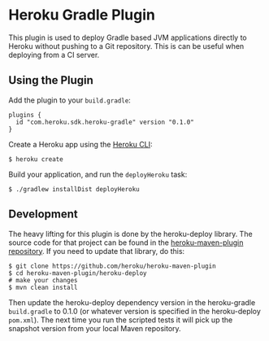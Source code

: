 # Heroku Gradle Plugin

This plugin is used to deploy Gradle based JVM applications directly to Heroku without pushing to a Git repository. This is can be useful when deploying from a CI server.

## Using the Plugin

Add the plugin to your `build.gradle`:

```
plugins {
  id "com.heroku.sdk.heroku-gradle" version "0.1.0"
}
```

Create a Heroku app using the [Heroku CLI](https://toolbelt.heroku.com):

```
$ heroku create
```

Build your application, and run the `deployHeroku` task:

```
$ ./gradlew installDist deployHeroku
```

## Development

The heavy lifting for this plugin is done by the heroku-deploy library. The source code for that project can be found in the [heroku-maven-plugin repository](https://github.com/heroku/heroku-maven-plugin/tree/master/heroku-deploy). If you need to update that library, do this:

```
$ git clone https://github.com/heroku/heroku-maven-plugin
$ cd heroku-maven-plugin/heroku-deploy
# make your changes
$ mvn clean install
```

Then update the heroku-deploy dependency version in the heroku-gradle `build.gradle` to 0.1.0 (or whatever version is specified in the heroku-deploy `pom.xml`). The next time you run the scripted tests it will pick up the snapshot version from your local Maven repository.
